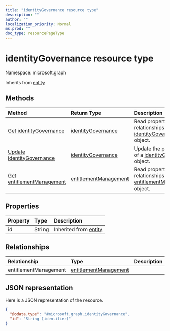 ```yaml
---
title: "identityGovernance resource type"
description: ""
author: ""
localization_priority: Normal
ms.prod: ""
doc_type: resourcePageType
---
```


# identityGovernance resource type


Namespace: microsoft.graph




Inherits from [entity](../resources/entity.md)

## Methods
|Method|Return Type|Description|
|:---|:---|:---|
|[Get identityGovernance](../api/identitygovernance-get.md)|[identityGovernance](../resources/identitygovernance.md)|Read properties and relationships of the [identityGovernance](../resources/identitygovernance.md) object.|
|[Update identityGovernance](../api/identitygovernance-update.md)|[identityGovernance](../resources/identitygovernance.md)|Update the properties of a [identityGovernance](../resources/identitygovernance.md) object.|
|[Get entitlementManagement](../api/entitlementmanagement-get.md)|[entitlementManagement](../resources/entitlementmanagement.md)|Read properties and relationships of the [entitlementManagement](../resources/entitlementmanagement.md) object.|

## Properties
|Property|Type|Description|
|:---|:---|:---|
|id|String| Inherited from [entity](../resources/entity.md)|

## Relationships
|Relationship|Type|Description|
|:---|:---|:---|
|entitlementManagement|[entitlementManagement](../resources/entitlementmanagement.md)||

## JSON representation
Here is a JSON representation of the resource.
<!-- {
  "blockType": "resource",
  "keyProperty": "id",
  "@odata.type": "microsoft.graph.identityGovernance",
  "baseType": "microsoft.graph.entity",
  "openType": false
}
-->
``` json
{
  "@odata.type": "#microsoft.graph.identityGovernance",
  "id": "String (identifier)"
}
```

